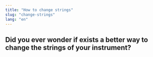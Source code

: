 ```yaml
---
title: "How to change strings"
slug: "change-strings"
lang: "en"
---
```


## Did you ever wonder if exists a better way to change the strings of your instrument?
